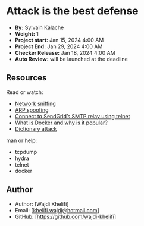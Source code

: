 # Attack is the best defense

- **By:** Sylvain Kalache
- **Weight:** 1
- **Project start:** Jan 15, 2024 4:00 AM
- **Project End:** Jan 29, 2024 4:00 AM
- **Checker Release:** Jan 18, 2024 4:00 AM
- **Auto Review:** will be launched at the deadline

## Resources
Read or watch:

- [Network sniffing](https://www.lifewire.com/definition-of-sniffer-817996)
- [ARP spoofing](https://intranet.alxswe.com/rltoken/RK-4WtV0YCSETDSG9lr1hw)
- [Connect to SendGrid’s SMTP relay using telnet](https://intranet.alxswe.com/rltoken/twuD5E9_-V2z1zfW5nXyyg)
- [What is Docker and why is it popular?](https://www.zdnet.com/article/what-is-docker-and-why-is-it-so-darn-popular/)
- [Dictionary attack](https://en.wikipedia.org/wiki/Dictionary_attack)

man or help:

- tcpdump
- hydra
- telnet
- docker

## Author
- Author: [Wajdi Khelifi]
- Email: [khelifi.wajdi@hotmail.com]
- GitHub: [https://github.com/wajdi-khelifi]
